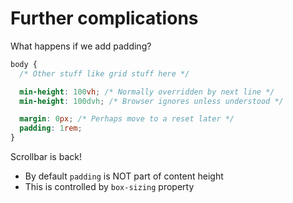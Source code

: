 # Further complications

What happens if we add padding?

```css
body { 
  /* Other stuff like grid stuff here */

  min-height: 100vh; /* Normally overridden by next line */
  min-height: 100dvh; /* Browser ignores unless understood */

  margin: 0px; /* Perhaps move to a reset later */
  padding: 1rem;
}
```

Scrollbar is back!
- By default `padding` is NOT part of content height
- This is controlled by `box-sizing` property

